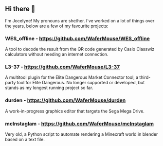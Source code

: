 ## Hi there 👋

I'm Jocelyne! My pronouns are she/her. I've worked on a lot of things over the years, below are a few of my favourite projects:

### WES_offline - https://github.com/WaferMouse/WES_offline
A tool to decode the result from the QR code generated by Casio Classwiz calculators without needing an internet connection.

### L3-37 - https://github.com/WaferMouse/L3-37
A multitool plugin for the Elite Dangerous Market Connector tool, a third-party tool for Elite Dangerous. No longer supported or developed, but stands as my longest running project so far.

### durden - https://github.com/WaferMouse/durden
A work-in-progress graphics editor that targets the Sega Mega Drive.

### mcInstaglam - https://github.com/WaferMouse/mcInstaglam
Very old, a Python script to automate rendering a Minecraft world in blender based on a text file.
